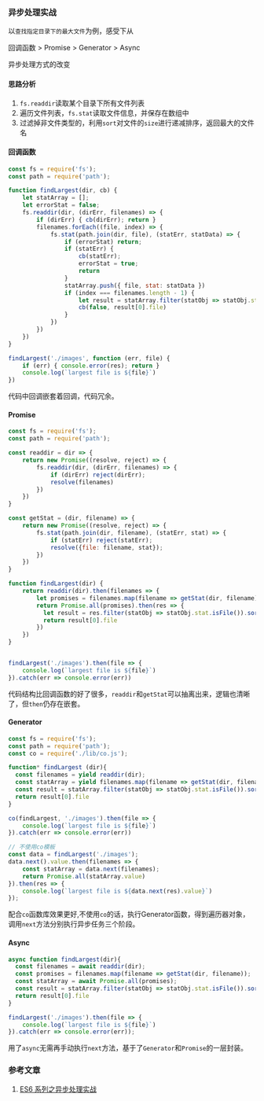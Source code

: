 ### 异步处理实战

以`查找指定目录下的最大文件`为例，感受下从

回调函数 > Promise > Generator > Async

异步处理方式的改变

#### 思路分析
1. `fs.readdir`读取某个目录下所有文件列表
2. 遍历文件列表，`fs.stat`读取文件信息，并保存在数组中
3. 过滤掉非文件类型的，利用`sort`对文件的`size`进行递减排序，返回最大的文件名

#### 回调函数

```js
const fs = require('fs');
const path = require('path');

function findLargest(dir, cb) {
    let statArray = [];
    let errorStat = false;
    fs.readdir(dir, (dirErr, filenames) => {
        if (dirErr) { cb(dirErr); return }
        filenames.forEach((file, index) => {
            fs.stat(path.join(dir, file), (statErr, statData) => {
                if (errorStat) return;
                if (statErr) {
                    cb(statErr);
                    errorStat = true;
                    return
                }
                statArray.push({ file, stat: statData })
                if (index === filenames.length - 1) {
                    let result = statArray.filter(statObj => statObj.stat.isFile()).sort((a, b) => b.stat.size - a.stat.size)
                    cb(false, result[0].file)
                }
            })
        })
    })
}

findLargest('./images', function (err, file) {
    if (err) { console.error(res); return }
    console.log(`largest file is ${file}`)
})
```

代码中回调嵌套着回调，代码冗余。


#### Promise

```js
const fs = require('fs');
const path = require('path');

const readdir = dir => {
    return new Promise((resolve, reject) => {
        fs.readdir(dir, (dirErr, filenames) => {
            if (dirErr) reject(dirErr);
            resolve(filenames)
        })
    })
}

const getStat = (dir, filename) => {
    return new Promise((resolve, reject) => {
        fs.stat(path.join(dir, filename), (statErr, stat) => {
            if (statErr) reject(statErr);
            resolve({file: filename, stat});
        })
    })
}

function findLargest(dir) {
    return readdir(dir).then(filenames => {
        let promises = filenames.map(filename => getStat(dir, filename));
        return Promise.all(promises).then(res => {
          let result = res.filter(statObj => statObj.stat.isFile()).sort((a,b) => b.stat.size - a.stat.size);
          return result[0].file
        })
    })
}


findLargest('./images').then(file => {
    console.log(`largest file is ${file}`)
}).catch(err => console.error(err))
```

代码结构比回调函数的好了很多，`readdir`和`getStat`可以抽离出来，逻辑也清晰了，但`then`仍存在嵌套。

#### Generator

```js
const fs = require('fs');
const path = require('path');
const co = require('./lib/co.js');

function* findLargest (dir){
  const filenames = yield readdir(dir);
  const statArray = yield filenames.map(filename => getStat(dir, filename));
  const result = statArray.filter(statObj => statObj.stat.isFile()).sort((a,b) => b.stat.size - a.stat.size);
  return result[0].file
}

co(findLargest, './images').then(file => {
    console.log(`largest file is ${file}`)
}).catch(err => console.error(err))

// 不使用co模板
const data = findLargest('./images');
data.next().value.then(filenames => {
    const statArray = data.next(filenames);
    return Promise.all(statArray.value)
}).then(res => {
    console.log(`largest file is ${data.next(res).value}`)
});
```
配合`co`函数库效果更好,不使用`co`的话，执行Generator函数，得到遍历器对象，调用`next`方法分别执行异步任务三个阶段。

#### Async

```js
async function findLargest(dir){
  const filenames = await readdir(dir);
  const promises = filenames.map(filename => getStat(dir, filename));
  const statArray = await Promise.all(promises);
  const result = statArray.filter(statObj => statObj.stat.isFile()).sort((a,b) => b.stat.size - a.stat.size);
  return result[0].file
}

findLargest('./images').then(file => {
    console.log(`largest file is ${file}`)
}).catch(err => console.error(err));
```
用了`async`无需再手动执行`next`方法，基于了`Generator`和`Promise`的一层封装。

### 参考文章
1. [ES6 系列之异步处理实战](https://github.com/mqyqingfeng/Blog/issues/101)